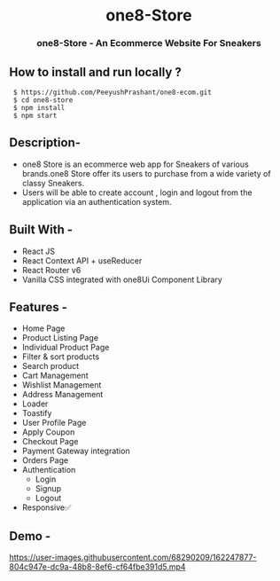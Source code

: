<h1 align="center"> one8-Store </h1>
<h3 align="center"> one8-Store - An Ecommerce Website For Sneakers </h3>


 ## How to install and run locally ?
 

  ```
   $ https://github.com/PeeyushPrashant/one8-ecom.git
   $ cd one8-store
   $ npm install
   $ npm start

  ```
  
  ## Description-
 - one8 Store is an ecommerce web app for Sneakers of various brands.one8 Store offer its users to purchase from a wide variety of classy Sneakers. 
 - Users will be able to create account , login and logout from the application via an authentication system. 
 

## Built With -
 - React JS
 - React Context API + useReducer
 - React Router v6
 - Vanilla CSS integrated with one8Ui Component Library


## Features -
- Home Page
- Product Listing Page
- Individual Product Page
- Filter & sort products
- Search product
- Cart Management
- Wishlist Management
- Address Management
- Loader
- Toastify
- User Profile Page
- Apply Coupon
- Checkout Page
- Payment Gateway integration
- Orders Page
- Authentication
    - Login
    - Signup
    - Logout
- Responsive✅
   
## Demo -



https://user-images.githubusercontent.com/68290209/162247877-804c947e-dc9a-48b8-8ef6-cf64fbe391d5.mp4




